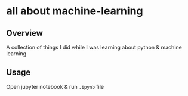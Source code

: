 # all about machine-learning
## Overview
A collection of things I did while I was learning about python & machine learning

## Usage
Open jupyter notebook & run `.ipynb` file
